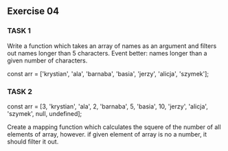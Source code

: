 ## Exercise 04

### TASK 1

Write a function which takes an array of names as an argument and filters out names longer than 5 characters. Event better: names longer than a given number of characters. 

const arr = ['krystian', 'ala', 'barnaba', 'basia', 'jerzy', 'alicja', 'szymek'];


### TASK 2

const arr = [3, 'krystian', 'ala', 2,  'barnaba', 5, 'basia', 10, 'jerzy', 'alicja', 'szymek', null, undefined];

Create a mapping function which calculates the squere of the number of all elements of array, however. if given element of array is no a number, it should filter it out.
